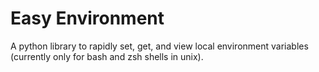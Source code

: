 # Easy Environment
A python library to rapidly set, get, and view local environment variables (currently only for bash and zsh shells in unix).